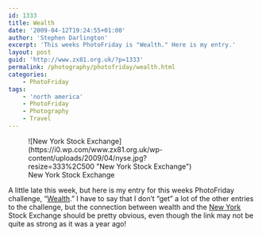 ```yaml
---
id: 1333
title: Wealth
date: '2009-04-12T19:24:55+01:00'
author: 'Stephen Darlington'
excerpt: 'This weeks PhotoFriday is "Wealth." Here is my entry.'
layout: post
guid: 'http://www.zx81.org.uk/?p=1333'
permalink: /photography/photofriday/wealth.html
categories:
    - PhotoFriday
tags:
    - 'north america'
    - PhotoFriday
    - Photography
    - Travel
---
```


<figure aria-describedby="caption-attachment-1334" class="wp-caption aligncenter" id="attachment_1334" style="width: 333px">![New York Stock Exchange](https://i0.wp.com/www.zx81.org.uk/wp-content/uploads/2009/04/nyse.jpg?resize=333%2C500 "New York Stock Exchange")<figcaption class="wp-caption-text" id="caption-attachment-1334">New York Stock Exchange</figcaption></figure>

A little late this week, but here is my entry for this weeks PhotoFriday challenge, “[Wealth](http://www.photofriday.com/archives/challenge/000866.php).” I have to say that I don’t “get” a lot of the other entries to the challenge, but the connection between wealth and the [New York](http://www.zx81.org.uk/travel/new-york-2006.html) Stock Exchange should be pretty obvious, even though the link may not be quite as strong as it was a year ago!